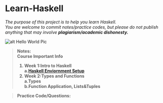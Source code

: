 # Learn-Haskell
*The purpose of this project is to help you learn Haskell.*<br>
*You are welcome to commit notes/practice codes, but please do not publish anything that may involve ***plagiarism/academic dishonesty.****<br>

![alt Hello World Pic](https://i.ytimg.com/vi/q59Z5Ies-1Q/hqdefault.jpg)

> <strong>Notes:<br>
> Course Important Info
> 1. Week 1:Intro to Haskell<br>
>    a.[Haskell Enviornment Setup](https://www.haskell.org/platform/)<br>
> 2. Week 2:Types and Functions<br>
>    a.Types<br>
>    b.Function Application, Lists&Tuples<br>
  
> <strong>Practice Code/Questions:
